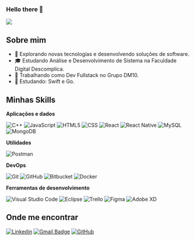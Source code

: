 ### Hello there 👋


![](https://komarev.com/ghpvc/?username=daroucha&color=006bed)

## Sobre mim

- 🤔 Explorando novas tecnologias e desenvolvendo soluções de software.
- 🎓 Estudando Análise e Desenvolvimento de Sistema na Faculdade Digital Descomplica.
- 💼 Trabalhando como Dev Fullstack no Grupo DM10.
- 🌱 Estudando: Swift e Go.

## Minhas Skills

**Aplicações e dados**

![C++](https://img.shields.io/badge/-PHP-333333?style=flat&logo=php&logoColor=00599C)
![JavaScript](https://img.shields.io/badge/-JavaScript-333333?style=flat&logo=javascript)
![HTML5](https://img.shields.io/badge/-HTML5-333333?style=flat&logo=HTML5)
![CSS](https://img.shields.io/badge/-CSS-333333?style=flat&logo=CSS3&logoColor=1572B6)
![React](https://img.shields.io/badge/-React-333333?style=flat&logo=react)
![React Native](https://img.shields.io/badge/-Vue-333333?style=flat&logo=Vue)
![MySQL](https://img.shields.io/badge/-MySQL-333333?style=flat&logo=mysql)
![MongoDB](https://img.shields.io/badge/-MongoDB-333333?style=flat&logo=mongodb)

**Utilidades**

![Postman](https://img.shields.io/badge/-Postman-333333?style=flat&logo=postman)

**DevOps**

![Git](https://img.shields.io/badge/-Git-333333?style=flat&logo=git)
![GitHub](https://img.shields.io/badge/-GitHub-333333?style=flat&logo=github)
![Bitbucket](https://img.shields.io/badge/-Bitbucket-333333?style=flat&logo=bitbucket)
![Docker](https://img.shields.io/badge/-Docker-333333?style=flat&logo=docker)

**Ferramentas de desenvolvimento**

![Visual Studio Code](https://img.shields.io/badge/-Visual%20Studio%20Code-333333?style=flat&logo=visual-studio-code&logoColor=007ACC)
![Eclipse](https://img.shields.io/badge/-Zed-333333?style=flat&logo=zed-ide&logoColor=2C2255)
![Trello](https://img.shields.io/badge/-Trello-333333?style=flat&logo=trello&logoColor=007ACC)
![Figma](https://img.shields.io/badge/-Figma-333333?style=flat&logo=figma&logoColor=007ACC)
![Adobe XD](https://img.shields.io/badge/-Adobe%20XD-333333?style=flat&logo=adobe-xd&logoColor=007ACC)

## Onde me encontrar

[![Linkedin](https://img.shields.io/badge/-danielaroucha-blue?style=flat-square&logo=Linkedin&logoColor=white&link=https://linkedin.com/in/daniel-aroucha)](https://linkedin.com/in/daniel-aroucha)
[![Gmail Badge](https://img.shields.io/badge/-daniel.aroucha@icloud.com-006bed?style=flat-square&logo=Icloud&logoColor=white&link=mailto:daniel.aroucha@icloud.com)](mailto:daniel.aroucha@icloud.com)
[![GitHub](https://img.shields.io/github/followers/daroucha?label=follow&style=social)](https://github.com/daroucha)

